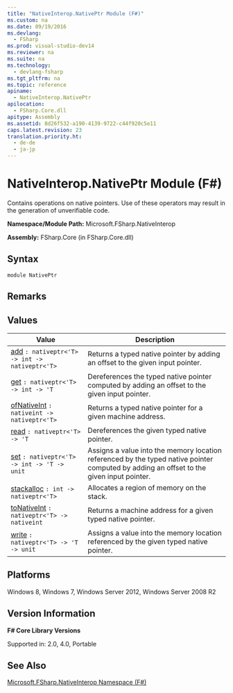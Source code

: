```yaml
---
title: "NativeInterop.NativePtr Module (F#)"
ms.custom: na
ms.date: 09/19/2016
ms.devlang: 
  - FSharp
ms.prod: visual-studio-dev14
ms.reviewer: na
ms.suite: na
ms.technology: 
  - devlang-fsharp
ms.tgt_pltfrm: na
ms.topic: reference
apiname: 
  - NativeInterop.NativePtr
apilocation: 
  - FSharp.Core.dll
apitype: Assembly
ms.assetid: 8d26f532-a190-4139-9722-c44f920c5e11
caps.latest.revision: 23
translation.priority.ht: 
  - de-de
  - ja-jp
---
```

# NativeInterop.NativePtr Module (F#)
Contains operations on native pointers. Use of these operators may result in the generation of unverifiable code.  
  
 **Namespace/Module Path:** Microsoft.FSharp.NativeInterop  
  
 **Assembly:** FSharp.Core (in FSharp.Core.dll)  
  
## Syntax  
  
```  
module NativePtr  
```  
  
## Remarks  
  
## Values  
  
|Value|Description|  
|-----------|-----------------|  
|[add](../vs140/NativePtr.add--T--Function--F#-.md)  `: nativeptr<'T> -> int -> nativeptr<'T>`|Returns a typed native pointer by adding an offset to the given input pointer.|  
|[get](../vs140/NativePtr.get--T--Function--F#-.md)  `: nativeptr<'T> -> int -> 'T`|Dereferences the typed native pointer computed by adding an offset to the given input pointer.|  
|[ofNativeInt](../vs140/NativePtr.ofNativeInt--T--Function--F#-.md)  `: nativeint -> nativeptr<'T>`|Returns a typed native pointer for a given machine address.|  
|[read](../vs140/NativePtr.read--T--Function--F#-.md)  `: nativeptr<'T> -> 'T`|Dereferences the given typed native pointer.|  
|[set](../vs140/NativePtr.set--T--Function--F#-.md)  `: nativeptr<'T> -> int -> 'T -> unit`|Assigns a value into the memory location referenced by the typed native pointer computed by adding an offset to the given input pointer.|  
|[stackalloc](../vs140/NativePtr.stackalloc--T--Function--F#-.md)  `: int -> nativeptr<'T>`|Allocates a region of memory on the stack.|  
|[toNativeInt](../vs140/NativePtr.toNativeInt--T--Function--F#-.md)  `: nativeptr<'T> -> nativeint`|Returns a machine address for a given typed native pointer.|  
|[write](../vs140/NativePtr.write--T--Function--F#-.md)  `: nativeptr<'T> -> 'T -> unit`|Assigns a value into the memory location referenced by the given typed native pointer.|  
  
## Platforms  
 Windows 8, Windows 7, Windows Server 2012, Windows Server 2008 R2  
  
## Version Information  
 **F# Core Library Versions**  
  
 Supported in: 2.0, 4.0, Portable  
  
## See Also  
 [Microsoft.FSharp.NativeInterop Namespace (F#)](../vs140/Microsoft.FSharp.NativeInterop-Namespace--F#-.md)